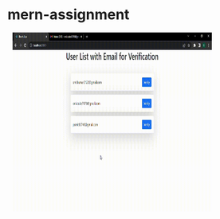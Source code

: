 # mern-assignment


<img src="mern-assignment.gif" alt="Code GIF" align="center" width="400px" height="360px" style="margin-left: 10px">
